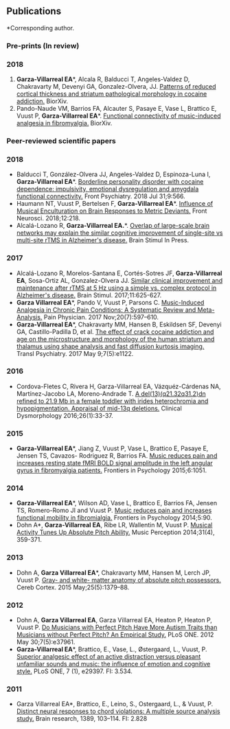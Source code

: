 ## Publications
*Corresponding author.

### Pre-prints (In review)

### 2018
1. **Garza-Villarreal EA***, Alcala R, Balducci T, Angeles-Valdez D, Chakravarty M, Devenyi GA, Gonzalez-Olvera, JJ. [Patterns of reduced cortical thickness and striatum pathological morphology in cocaine addiction.](https://doi.org/10.1101/306068) BiorXiv.
2. Pando-Naude VM, Barrios FA, Alcauter S, Pasaye E, Vase L, Brattico E, Vuust P, **Garza-Villarreal
EA***. [Functional connectivity of music-induced analgesia in fibromyalgia.](https://doi.org/10.1101/230243) BiorXiv. 

### Peer-reviewed scientific papers

### 2018
* Balducci T, González-Olvera JJ, Angeles-Valdez D, Espinoza-Luna I, **Garza-Villarreal EA***. [Borderline personality disorder with cocaine dependence: impulsivity, emotional dysregulation and amygdala functional connectivity.](https://doi.org/10.3389/fpsyt.2018.00328) Front Psychiatry. 2018 Jul 31;9:566.
* Haumann NT, Vuust P, Bertelsen F, **Garza-Villarreal EA***. [Influence of Musical Enculturation on Brain Responses to Metric Deviants.](https://doi.org/10.3389/fnins.2018.00218) Front Neurosci. 2018;12:218.
* Alcalá-Lozano R, **Garza-Villarreal EA.***. [Overlap of large-scale brain networks may explain the similar cognitive improvement of single-site vs multi-site rTMS in Alzheimer's disease.](https://doi.org/10.1016/j.brs.2018.03.016) Brain Stimul In Press. 

### 2017
* Alcalá-Lozano R, Morelos-Santana E, Cortés-Sotres JF, **Garza-Villarreal EA**, Sosa-Ortiz AL, Gonzalez-Olvera JJ. [Similar clinical improvement and maintenance after rTMS at 5 Hz using a simple vs. complex protocol in Alzheimer's disease.](https://doi.org/10.1016/j.brs.2017.12.011) Brain Stimul. 2017;11:625-627.
* **Garza Villarreal EA***, Pando V, Vuust P, Parsons C. [Music-Induced Analgesia in Chronic Pain Conditions: A Systematic Review and Meta-Analysis.](https://www.ncbi.nlm.nih.gov/pubmed/29149141) Pain Physician. 2017 Nov;20(7):597–610.
* **Garza-Villarreal EA***, Chakravarty MM, Hansen B, Eskildsen SF, Devenyi GA, Castillo-Padilla D, et al. [The effect of crack cocaine addiction and age on the microstructure and morphology of the human striatum and thalamus using shape analysis and fast diffusion kurtosis imaging.](https://www.ncbi.nlm.nih.gov/pmc/articles/PMC5534960/) Transl Psychiatry. 2017 May 9;7(5):e1122.

### 2016
* Cordova-Fletes C, Rivera H, Garza-Villarreal EA, Vázquéz-Cárdenas NA, Martínez-Jacobo LA, Moreno-Andrade T. [A del(13)(q21.32q31.2)dn refined to 21.9 Mb in a female toddler with irides heterochromia and hypopigmentation. Appraisal of mid-13q deletions.](https://insights.ovid.com/pubmed?pmid=27750267) Clinical Dysmorphology 2016;26(1):33-37.

### 2015
* **Garza-Villarreal EA***, Jiang Z, Vuust P, Vase L, Brattico E, Pasaye E, Jensen TS, Cavazos- Rodriguez R, Barrios FA. [Music reduces pain and increases resting state fMRI BOLD signal amplitude in the left angular gyrus in fibromyalgia patients.](https://doi.org/10.3389/fpsyg.2015.01051) Frontiers in Psychology 2015;6:1051.

### 2014
* **Garza-Villarreal EA***, Wilson AD, Vase L, Brattico E, Barrios FA, Jensen TS, Romero-Romo JI and Vuust P. [Music reduces pain and increases functional mobility in fibromialgia.](https://doi.org/10.3389/fpsyg.2014.00090) Frontiers in Psychology 2014;5:90.
* Dohn A*, **Garza-Villarreal EA**, Ribe LR, Wallentin M, Vuust P. [Musical Activity Tunes Up Absolute Pitch Ability.](http://dx.doi.org/10.1525/mp.2014.31.4.359) Music Perception 2014;31(4), 359-371.

### 2013
* Dohn A, **Garza Villarreal EA***, Chakravarty MM, Hansen M, Lerch JP, Vuust P. [Gray- and white- matter anatomy of absolute pitch possessors.](https://doi.org/10.1093/cercor/bht334) Cereb Cortex. 2015 May;25(5):1379–88.

### 2012
* Dohn A, **Garza Villarreal EA**, Garza Villarreal EA, Heaton P, Heaton P, Vuust P. [Do Musicians with Perfect Pitch Have More Autism Traits than Musicians without Perfect Pitch? An Empirical Study.](http://journals.plos.org/plosone/article?id=10.1371/journal.pone.0037961) PLoS ONE. 2012 May 30;7(5):e37961.
* **Garza-Villarreal EA***, Brattico, E., Vase, L., Østergaard, L., Vuust, P. [Superior analgesic effect of an active distraction versus pleasant unfamiliar sounds and music: the influence of emotion and cognitive style.](http://journals.plos.org/plosone/article?id=10.1371/journal.pone.0029397) PLoS ONE, 7 (1), e29397. FI: 3.534.

### 2011
* Garza Villarreal EA*, Brattico, E., Leino, S., Ostergaard, L., & Vuust, P. [Distinct neural responses to chord violations: A multiple source analysis study.](https://doi.org/10.1016/j.brainres.2011.02.089) Brain research, 1389, 103–114. FI: 2.828

